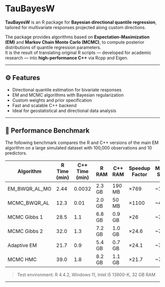 # TauBayesW

**TauBayesW** is an R package for **Bayesian directional quantile regression**, tailored for multivariate responses projected along custom directions.

The package provides algorithms based on **Expectation-Maximization (EM)** and **Markov Chain Monte Carlo (MCMC)**, to compute posterior distributions of quantile regression parameters.  
It is the result of translating original R scripts — developed for academic research — into **high-performance C++** via Rcpp and Eigen.

---

## ⚙️ Features

- Directional quantile estimation for bivariate responses  
- EM and MCMC algorithms with Bayesian regularization  
- Custom weights and prior specification  
- Fast and scalable C++ backend  
- Ideal for geostatistical and directional data analysis  

---

## 🚀 Performance Benchmark

The following benchmark compares the R and C++ versions of the main EM algorithm on a large simulated dataset with 100,000 observations and 10 predictors.

| Algorithm            | R Time (min) | C++ Time (min) | R RAM  | C++ RAM | Speedup Factor | Memory Saving |
|----------------------|--------------|----------------|--------|---------|----------------|----------------|
| EM_BWQR_AL_MO| 2.44         | 0.0032         | 2.3 GB | 190 MB  | ×769           | ~12×           |
|  MCMC_BWQR_AL| 12.3     | 0.01       | 2.0 GB | 50 MB   | ×1100       | ~40×       |
| MCMC Gibbs 1         | 28.5         | 1.1            | 6.8 GB | 0.9 GB  | ×26            | ~7.5×          |
| MCMC Gibbs 2         | 32.0         | 1.3            | 7.2 GB | 1.0 GB  | ×24.6          | ~7.2×          |
| Adaptive EM          | 21.7         | 0.9            | 5.4 GB | 0.7 GB  | ×24.1          | ~7.7×          |
| MCMC HMC             | 39.0         | 1.8            | 8.2 GB | 1.1 GB  | ×21.7          | ~7.5×          |


> Test environment: R 4.4.2, Windows 11, Intel i5 13600-K, 32 GB RAM

---
